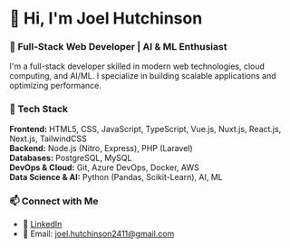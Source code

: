 # 👋 Hi, I'm Joel Hutchinson

### 🚀 Full-Stack Web Developer | AI & ML Enthusiast  

I'm a full-stack developer skilled in modern web technologies, cloud computing, and AI/ML. I specialize in building scalable applications and optimizing performance.

### 🔧 Tech Stack  
**Frontend:** HTML5, CSS, JavaScript, TypeScript, Vue.js, Nuxt.js, React.js, Next.js, TailwindCSS  
**Backend:** Node.js (Nitro, Express), PHP (Laravel)  
**Databases:** PostgreSQL, MySQL  
**DevOps & Cloud:** Git, Azure DevOps, Docker, AWS  
**Data Science & AI:** Python (Pandas, Scikit-Learn), AI, ML  

### 📫 Connect with Me  
- 💼 [LinkedIn](https://www.linkedin.com/in/joel-hutchinson-1ba7a6128/)  
- 📧 Email: joel.hutchinson2411@gmail.com
